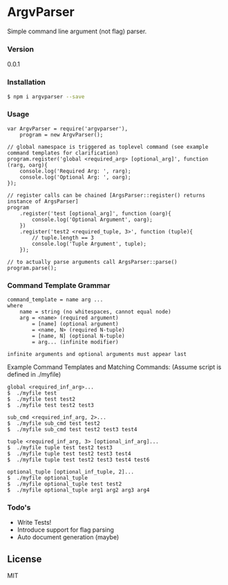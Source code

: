 # ArgvParser

Simple command line argument (not flag) parser.

### Version
0.0.1

### Installation

```sh
$ npm i argvparser --save
```

### Usage

```
var ArgvParser = require('argvparser'),
    program = new ArgvParser();

// global namespace is triggered as toplevel command (see example command templates for clarification)
program.register('global <required_arg> [optional_arg]', function (rarg, oarg){
    console.log('Required Arg: ', rarg);
    console.log('Optional Arg: ', oarg);
});

// register calls can be chained [ArgsParser::register() returns instance of ArgsParser]
program
    .register('test [optional_arg]', function (oarg){
        console.log('Optional Argument', oarg);
    })
    .register('test2 <required_tuple, 3>', function (tuple){
        // tuple.length == 3
        console.log('Tuple Argument', tuple);
    });
    
// to actually parse arguments call ArgsParser::parse()
program.parse();

```

### Command Template Grammar

```
command_template = name arg ...
where
    name = string (no whitespaces, cannot equal node)
    arg = <name> (required argument)
        = [name] (optional argument)
        = <name, N> (required N-tuple)
        = [name, N] (optional N-tuple)
        = arg... (infinite modifier)

infinite arguments and optional arguments must appear last
```
Example Command Templates and Matching Commands:
(Assume script is defined in ./myfile)
```
global <required_inf_arg>...
$  ./myfile test
$  ./myfile test test2
$  ./myfile test test2 test3
```
```
sub_cmd <required_inf_arg, 2>...
$  ./myfile sub_cmd test test2
$  ./myfile sub_cmd test test2 test3 test4
```
```
tuple <required_inf_arg, 3> [optional_inf_arg]...
$  ./myfile tuple test test2 test3
$  ./myfile tuple test test2 test3 test4
$  ./myfile tuple test test2 test3 test4 test6
```
```
optional_tuple [optional_inf_tuple, 2]...
$  ./myfile optional_tuple
$  ./myfile optional_tuple test test2
$  ./myfile optional_tuple arg1 arg2 arg3 arg4
```


### Todo's

 - Write Tests!
 - Introduce support for flag parsing
 - Auto document generation (maybe)

License
----

MIT

